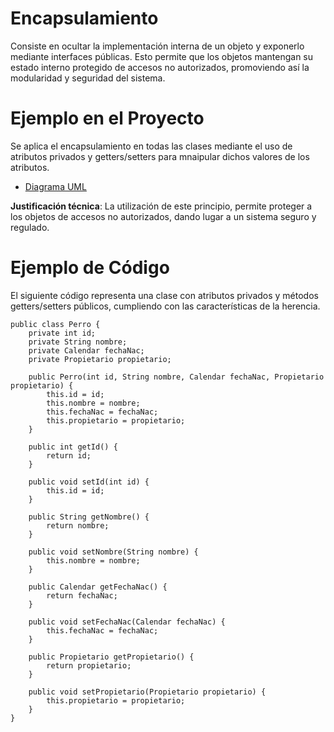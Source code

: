 # Encapsulamiento
Consiste en ocultar la implementación interna de un objeto y exponerlo mediante interfaces públicas. Esto permite que los objetos mantengan su estado interno protegido de accesos no autorizados, promoviendo así la modularidad y seguridad del sistema.

# Ejemplo en el Proyecto
Se aplica el encapsulamiento en todas las clases mediante el uso de atributos privados y getters/setters para mnaipular dichos valores de los atributos.

- [Diagrama UML](https://drive.google.com/file/d/1IS_39AykBr312jyXRHkYRvfO6NLZuoFT/view)

**Justificación técnica**: La utilización de este principio, permite proteger a los objetos de accesos no autorizados, dando lugar a un sistema seguro y regulado.

# Ejemplo de Código
El siguiente código representa una clase con atributos privados y métodos getters/setters públicos, cumpliendo con las características de la herencia.
```
public class Perro {
    private int id;
    private String nombre;
    private Calendar fechaNac;
    private Propietario propietario;

    public Perro(int id, String nombre, Calendar fechaNac, Propietario propietario) {
        this.id = id;
        this.nombre = nombre;
        this.fechaNac = fechaNac;
        this.propietario = propietario;
    }

    public int getId() {
        return id;
    }

    public void setId(int id) {
        this.id = id;
    }

    public String getNombre() {
        return nombre;
    }

    public void setNombre(String nombre) {
        this.nombre = nombre;
    }

    public Calendar getFechaNac() {
        return fechaNac;
    }

    public void setFechaNac(Calendar fechaNac) {
        this.fechaNac = fechaNac;
    }

    public Propietario getPropietario() {
        return propietario;
    }

    public void setPropietario(Propietario propietario) {
        this.propietario = propietario;
    }
}
```
